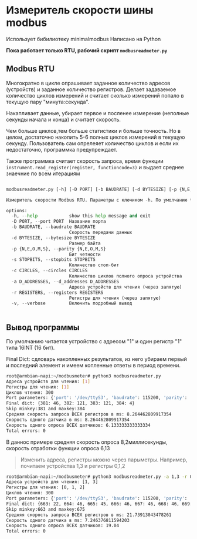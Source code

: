 # Измеритель скорости шины modbus

Использует бибилиотеку minimalmodbus
Написано на Python

**Пока работает только RTU, рабочий скрипт `modbusreadmeter.py`**

## Modbus RTU

Многократно в цикле опрашивает заданное количество адресов (устройств) и заданное количество регистров. Делает задаваемое количество циклов измерений и считает сколько измерений попало в текущую пару "минута:секунда".

 Накапливает данные, убирает первое и посленее измерение (неполные секунды начала и конца) и считает скорость. 
 
Чем больше циклов,тем больше статистики и больше точность. Но в целом, достаточно накопить 5-6 полных циклов измерений в текущую секунду. Пользователь сам опрелеяет количество циклов и если их недостаточно, программка предупреждает.

Также программка считает скорость запроса, 
время функции 
```instrument.read_register(register, functioncode=3)```
и выдает среднее знаечние по всем итерациям



```python

modbusreadmeter.py [-h] [-D PORT] [-b BAUDRATE] [-d BYTESIZE] [-p {N,E,O,M,S}] [-s STOPBITS] [-c CIRCLES] [-a D_ADDRESSES] [-r REGISTERS] [-v]

Измеритель скорости Modbus RTU. Параметры с ключиком -h. По умолчанию ttyS1, 1152008E1

options:
  -h, --help            show this help message and exit
  -D PORT, --port PORT  Название порта
  -b BAUDRATE, --baudrate BAUDRATE
                        Скорость передачи данных
  -d BYTESIZE, --bytesize BYTESIZE
                        Размер байта
  -p {N,E,O,M,S}, --parity {N,E,O,M,S}
                        Бит четности
  -s STOPBITS, --stopbits STOPBITS
                        Количество стоп-бит
  -c CIRCLES, --circles CIRCLES
                        Количество циклов полного опроса устройства
  -a D_ADDRESSES, --d_addresses D_ADDRESSES
                        Адреса устройств для чтения (через запятую)
  -r REGISTERS, --registers REGISTERS
                        Регистры для чтения (через запятую)
  -v, --verbose         Включить подробный вывод
 
 ```

## Вывод программы

По умолчанию читается устройство с адресом "1" и один регистр "1" типа 16INT (16 бит). 

Final Dict: сдловарь накопленных результатов, из него убираем первый и последний элемент и имеем копленные ответы в период времени.

```bash
root@armbian-napi:~/modbusmeter# python3 modbusreadmeter.py 
Адреса устройств для чтения: [1]
Регистры для чтения: [1]
Циклов чтения: 300
Port parameters: {'port': '/dev/ttyS3', 'baudrate': 115200, 'parity': 'E', 'bytesize': 8, 'stopbits': 1, 'timeout': 1}
Final dict: {381: 46, 382: 121, 383: 121, 384: 4}
Skip minkey:381 and maxkey:384
Средняя скорость запроса ВСЕХ регистров в ms: 8.264462809917354
Cкорость одного датчика в ms: 8.264462809917354
Cкорость одного опроса ВСЕХ датчиков: 6.133333333333334
Total errors: 0
```

В даннос примере средняя скорость опроса 8,2миллисекунды, 
скорость отработки функции опроса 6,13

> Изменить адреса, регистры можно через парыметры. Например, 
почитаем устройства 1,3 и регистры 0,1,2

```bash
root@armbian-napi:~/modbusmeter# python3 modbusreadmeter.py -a 1,3 -r 0,1,2
Адреса устройств для чтения: [1, 3]
Регистры для чтения: [0, 1, 2]
Циклов чтения: 300
Port parameters: {'port': '/dev/ttyS3', 'baudrate': 115200, 'parity': 'E', 'bytesize': 8, 'stopbits': 1, 'timeout': 1}
Final dict: {663: 22, 664: 46, 665: 45, 666: 46, 667: 46, 668: 46, 669: 46, 670: 46, 671: 47, 672: 46, 673: 46, 674: 46, 675: 46}
Skip minkey:663 and maxkey:675
Средняя скорость запроса ВСЕХ регистров в ms: 21.73913043478261
Cкорость одного датчика в ms: 7.246376811594203
Cкорость одного опроса ВСЕХ датчиков: 19.04
Total errors: 0

```